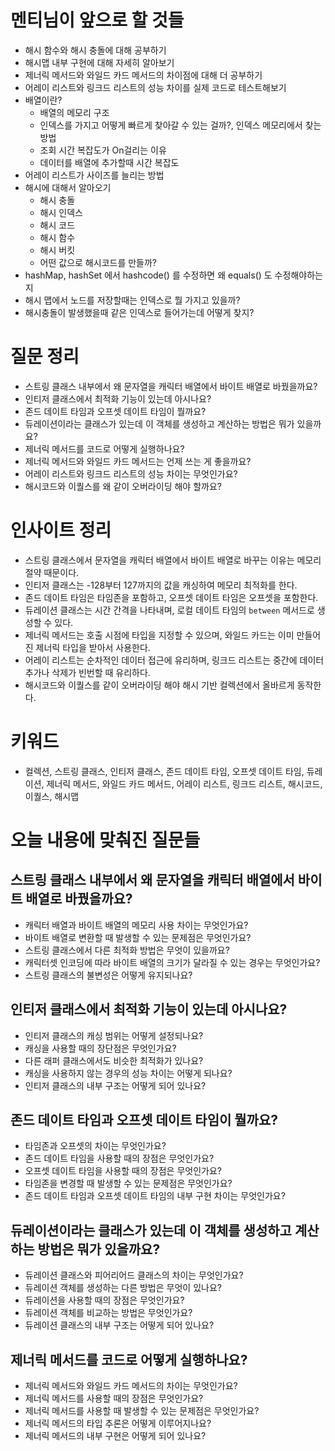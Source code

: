 # 멘티님이 앞으로 할 것들
- 해시 함수와 해시 충돌에 대해 공부하기
- 해시맵 내부 구현에 대해 자세히 알아보기
- 제너릭 메서드와 와일드 카드 메서드의 차이점에 대해 더 공부하기
- 어레이 리스트와 링크드 리스트의 성능 차이를 실제 코드로 테스트해보기
- 배열이란?
  - 배열의 메모리 구조
  - 인덱스를 가지고 어떻게 빠르게 찾아갈 수 있는 걸까?, 인덱스 메모리에서 찾는 방법
  - 조회 시간 복잡도가 On걸리는 이유
  - 데이터를 배열에 추가할때 시간 복잡도
- 어레이 리스트가 사이즈를 늘리는 방법
- 해시에 대해서 알아오기
  - 해시 충돌
  - 해시 인덱스
  - 해시 코드
  - 해시 함수
  - 해시 버킷
  - 어떤 값으로 해시코드를 만들까?
- hashMap, hashSet 에서 hashcode() 를 수정하면 왜 equals() 도 수정해야하는지
- 해시 맵에서 노드를 저장할때는 인덱스로 뭘 가지고 있을까?
- 해시충돌이 발생했을때 같은 인덱스로 들어가는데 어떻게 찾지?

# 질문 정리
- 스트링 클래스 내부에서 왜 문자열을 캐릭터 배열에서 바이트 배열로 바꿨을까요?
- 인티저 클래스에서 최적화 기능이 있는데 아시나요?
- 존드 데이트 타임과 오프셋 데이트 타임이 뭘까요?
- 듀레이션이라는 클래스가 있는데 이 객체를 생성하고 계산하는 방법은 뭐가 있을까요?
- 제너릭 메서드를 코드로 어떻게 실행하나요?
- 제너릭 메서드와 와일드 카드 메서드는 언제 쓰는 게 좋을까요?
- 어레이 리스트와 링크드 리스트의 성능 차이는 무엇인가요?
- 해시코드와 이퀄스를 왜 같이 오버라이딩 해야 할까요?

# 인사이트 정리
- 스트링 클래스에서 문자열을 캐릭터 배열에서 바이트 배열로 바꾸는 이유는 메모리 절약 때문이다.
- 인티저 클래스는 -128부터 127까지의 값을 캐싱하여 메모리 최적화를 한다.
- 존드 데이트 타임은 타임존을 포함하고, 오프셋 데이트 타임은 오프셋을 포함한다.
- 듀레이션 클래스는 시간 간격을 나타내며, 로컬 데이트 타임의 `between` 메서드로 생성할 수 있다.
- 제너릭 메서드는 호출 시점에 타입을 지정할 수 있으며, 와일드 카드는 이미 만들어진 제너릭 타입을 받아서 사용한다.
- 어레이 리스트는 순차적인 데이터 접근에 유리하며, 링크드 리스트는 중간에 데이터 추가나 삭제가 빈번할 때 유리하다.
- 해시코드와 이퀄스를 같이 오버라이딩 해야 해시 기반 컬렉션에서 올바르게 동작한다.

# 키워드
- 컬렉션, 스트링 클래스, 인티저 클래스, 존드 데이트 타임, 오프셋 데이트 타임, 듀레이션, 제너릭 메서드, 와일드 카드 메서드, 어레이 리스트, 링크드 리스트, 해시코드, 이퀄스, 해시맵

# 오늘 내용에 맞춰진 질문들

## 스트링 클래스 내부에서 왜 문자열을 캐릭터 배열에서 바이트 배열로 바꿨을까요?
- 캐릭터 배열과 바이트 배열의 메모리 사용 차이는 무엇인가요?
- 바이트 배열로 변환할 때 발생할 수 있는 문제점은 무엇인가요?
- 스트링 클래스에서 다른 최적화 방법은 무엇이 있을까요?
- 캐릭터셋 인코딩에 따라 바이트 배열의 크기가 달라질 수 있는 경우는 무엇인가요?
- 스트링 클래스의 불변성은 어떻게 유지되나요?

## 인티저 클래스에서 최적화 기능이 있는데 아시나요?
- 인티저 클래스의 캐싱 범위는 어떻게 설정되나요?
- 캐싱을 사용할 때의 장단점은 무엇인가요?
- 다른 래퍼 클래스에서도 비슷한 최적화가 있나요?
- 캐싱을 사용하지 않는 경우의 성능 차이는 어떻게 되나요?
- 인티저 클래스의 내부 구조는 어떻게 되어 있나요?

## 존드 데이트 타임과 오프셋 데이트 타임이 뭘까요?
- 타임존과 오프셋의 차이는 무엇인가요?
- 존드 데이트 타임을 사용할 때의 장점은 무엇인가요?
- 오프셋 데이트 타임을 사용할 때의 장점은 무엇인가요?
- 타임존을 변경할 때 발생할 수 있는 문제점은 무엇인가요?
- 존드 데이트 타임과 오프셋 데이트 타임의 내부 구현 차이는 무엇인가요?

## 듀레이션이라는 클래스가 있는데 이 객체를 생성하고 계산하는 방법은 뭐가 있을까요?
- 듀레이션 클래스와 피어리어드 클래스의 차이는 무엇인가요?
- 듀레이션 객체를 생성하는 다른 방법은 무엇이 있나요?
- 듀레이션을 사용할 때의 장점은 무엇인가요?
- 듀레이션 객체를 비교하는 방법은 무엇인가요?
- 듀레이션 클래스의 내부 구조는 어떻게 되어 있나요?

## 제너릭 메서드를 코드로 어떻게 실행하나요?
- 제너릭 메서드와 와일드 카드 메서드의 차이는 무엇인가요?
- 제너릭 메서드를 사용할 때의 장점은 무엇인가요?
- 제너릭 메서드를 사용할 때 발생할 수 있는 문제점은 무엇인가요?
- 제너릭 메서드의 타입 추론은 어떻게 이루어지나요?
- 제너릭 메서드의 내부 구현은 어떻게 되어 있나요?
